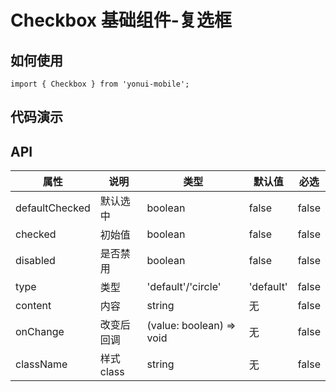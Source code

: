 # Checkbox 基础组件-复选框
## 如何使用

```
import { Checkbox } from 'yonui-mobile';

```

## 代码演示


## API

属性 | 说明 | 类型 | 默认值 | 必选
----|-----|------|------|------
defaultChecked | 默认选中 | boolean | false | false
checked | 初始值 | boolean | false | false
disabled | 是否禁用 | boolean | false | false
type | 类型 | 'default'/'circle' | 'default' | false
content | 内容 | string | 无 | false
onChange | 改变后回调 | (value: boolean) => void | 无 | false
className | 样式class | string | 无 | false
